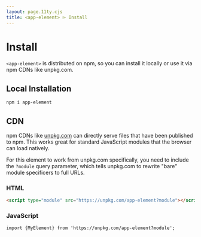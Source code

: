 ```yaml
---
layout: page.11ty.cjs
title: <app-element> ⌲ Install
---
```


# Install

`<app-element>` is distributed on npm, so you can install it locally or use it via npm CDNs like unpkg.com.

## Local Installation

```bash
npm i app-element
```

## CDN

npm CDNs like [unpkg.com]() can directly serve files that have been published to npm. This works great for standard JavaScript modules that the browser can load natively.

For this element to work from unpkg.com specifically, you need to include the `?module` query parameter, which tells unpkg.com to rewrite "bare" module specificers to full URLs.

### HTML
```html
<script type="module" src="https://unpkg.com/app-element?module"></script>
```

### JavaScript
```html
import {MyElement} from 'https://unpkg.com/app-element?module';
```
